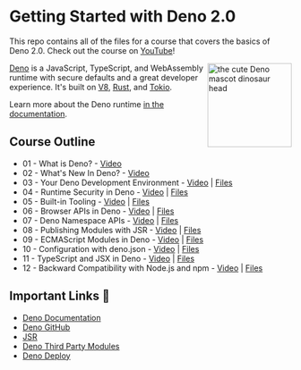 # Getting Started with Deno 2.0

This repo contains all of the files for a course that covers the basics of Deno 2.0. Check out the course on [YouTube](https://www.youtube.com/playlist?list=PLvvLnBDNuTEov9EBIp3MMfHlBxaKGRWTe)! 

<img align="right" src="https://deno.land/logo.svg" height="150px" alt="the cute Deno mascot dinosaur head">

[Deno](https://www.deno.com) is a JavaScript, TypeScript, and WebAssembly runtime with secure
defaults and a great developer experience. It's built on [V8](https://v8.dev/),
[Rust](https://www.rust-lang.org/), and [Tokio](https://tokio.rs/).

Learn more about the Deno runtime
[in the documentation](https://docs.deno.com/runtime/manual).

## Course Outline 

* 01 - What is Deno? - [Video](https://www.youtube.com/watch?v=KPTOo4k8-GE&list=PLvvLnBDNuTEov9EBIp3MMfHlBxaKGRWTe&index=1&pp=iAQB) 
* 02 - What's New In Deno? - [Video](https://www.youtube.com/watch?v=mgX1ymfqPSQ&list=PLvvLnBDNuTEov9EBIp3MMfHlBxaKGRWTe&index=2&pp=iAQB) 
* 03 - Your Deno Development Environment - [Video](https://www.youtube.com/watch?v=BFfrGrLm2tw&list=PLvvLnBDNuTEov9EBIp3MMfHlBxaKGRWTe&index=3&pp=iAQB) | [Files]()
* 04 - Runtime Security in Deno - [Video](https://www.youtube.com/watch?v=a8DaWZq6TXk&list=PLvvLnBDNuTEov9EBIp3MMfHlBxaKGRWTe&index=4&pp=iAQB) | [Files]()
* 05 - Built-in Tooling - [Video](https://www.youtube.com/watch?v=-4e9DkUrCr4&list=PLvvLnBDNuTEov9EBIp3MMfHlBxaKGRWTe&index=5&pp=iAQB) | [Files]()
* 06 - Browser APIs in Deno - [Video](https://www.youtube.com/watch?v=oxVwTT-rZRo&list=PLvvLnBDNuTEov9EBIp3MMfHlBxaKGRWTe&index=6&pp=iAQB) | [Files]()
* 07 - Deno Namespace APIs - [Video](https://www.youtube.com/watch?v=p28ujFMrdA0&list=PLvvLnBDNuTEov9EBIp3MMfHlBxaKGRWTe&index=7&pp=iAQB) | [Files]()
* 08 - Publishing Modules with JSR - [Video](https://www.youtube.com/watch?v=7uiL4WYvZVs&list=PLvvLnBDNuTEov9EBIp3MMfHlBxaKGRWTe&index=8&pp=iAQB) | [Files]()
* 09 - ECMAScript Modules in Deno - [Video]() | [Files]()
* 10 - Configuration with deno.json - [Video]() | [Files]()
* 11 - TypeScript and JSX in Deno - [Video]() | [Files]()
* 12 - Backward Compatibility with Node.js and npm - [Video]() | [Files]()

## Important Links 🔗

* [Deno Documentation](https://docs.deno.com/)
* [Deno GitHub](https://github.com/denoland/deno)
* [JSR](https://jsr.io/)
* [Deno Third Party Modules](https://deno.land/x)
* [Deno Deploy](https://docs.deno.com/deploy/manual)